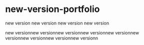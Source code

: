 # new-version-portfolio
new version
new version
new version
new version

new versionnew versionnew versionnew versionnew versionnew versionnew versionnew versionnew versionn
